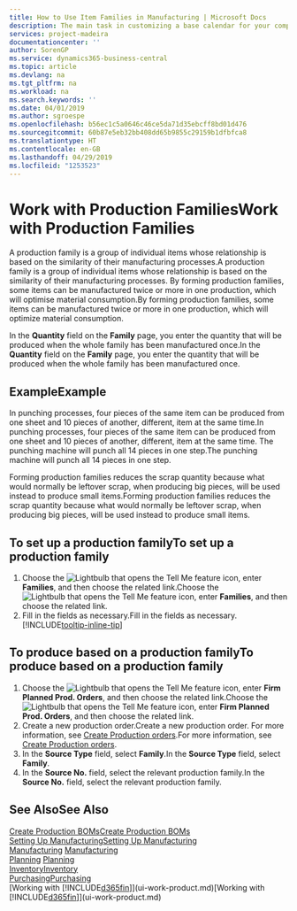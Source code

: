 ```yaml
---
title: How to Use Item Families in Manufacturing | Microsoft Docs
description: The main task in customizing a base calendar for your company, or one of its business partners, is to enter any changes to working and nonworking day status.
services: project-madeira
documentationcenter: ''
author: SorenGP
ms.service: dynamics365-business-central
ms.topic: article
ms.devlang: na
ms.tgt_pltfrm: na
ms.workload: na
ms.search.keywords: ''
ms.date: 04/01/2019
ms.author: sgroespe
ms.openlocfilehash: b56ec1c5a0646c46ce5da71d35ebcff8bd01d476
ms.sourcegitcommit: 60b87e5eb32bb408dd65b9855c29159b1dfbfca8
ms.translationtype: HT
ms.contentlocale: en-GB
ms.lasthandoff: 04/29/2019
ms.locfileid: "1253523"
---
```

# <a name="work-with-production-families"></a><span data-ttu-id="5cbb4-103">Work with Production Families</span><span class="sxs-lookup"><span data-stu-id="5cbb4-103">Work with Production Families</span></span>
<span data-ttu-id="5cbb4-104">A production family is a group of individual items whose relationship is based on the similarity of their manufacturing processes.</span><span class="sxs-lookup"><span data-stu-id="5cbb4-104">A production family is a group of individual items whose relationship is based on the similarity of their manufacturing processes.</span></span> <span data-ttu-id="5cbb4-105">By forming production families, some items can be manufactured twice or more in one production, which will optimise material consumption.</span><span class="sxs-lookup"><span data-stu-id="5cbb4-105">By forming production families, some items can be manufactured twice or more in one production, which will optimize material consumption.</span></span>

<span data-ttu-id="5cbb4-106">In the **Quantity** field on the **Family** page, you enter the quantity that will be produced when the whole family has been manufactured once.</span><span class="sxs-lookup"><span data-stu-id="5cbb4-106">In the **Quantity** field on the **Family** page, you enter the quantity that will be produced when the whole family has been manufactured once.</span></span>

## <a name="example"></a><span data-ttu-id="5cbb4-107">Example</span><span class="sxs-lookup"><span data-stu-id="5cbb4-107">Example</span></span>
<span data-ttu-id="5cbb4-108">In punching processes, four pieces of the same item can be produced from one sheet and 10 pieces of another, different, item at the same time.</span><span class="sxs-lookup"><span data-stu-id="5cbb4-108">In punching processes, four pieces of the same item can be produced from one sheet and 10 pieces of another, different, item at the same time.</span></span> <span data-ttu-id="5cbb4-109">The punching machine will punch all 14 pieces in one step.</span><span class="sxs-lookup"><span data-stu-id="5cbb4-109">The punching machine will punch all 14 pieces in one step.</span></span>

<span data-ttu-id="5cbb4-110">Forming production families reduces the scrap quantity because what would normally be leftover scrap, when producing big pieces, will be used instead to produce small items.</span><span class="sxs-lookup"><span data-stu-id="5cbb4-110">Forming production families reduces the scrap quantity because what would normally be leftover scrap, when producing big pieces, will be used instead to produce small items.</span></span>

## <a name="to-set-up-a-production-family"></a><span data-ttu-id="5cbb4-111">To set up a production family</span><span class="sxs-lookup"><span data-stu-id="5cbb4-111">To set up a production family</span></span>
1. <span data-ttu-id="5cbb4-112">Choose the ![Lightbulb that opens the Tell Me feature](media/ui-search/search_small.png "Tell me what you want to do") icon, enter **Families**, and then choose the related link.</span><span class="sxs-lookup"><span data-stu-id="5cbb4-112">Choose the ![Lightbulb that opens the Tell Me feature](media/ui-search/search_small.png "Tell me what you want to do") icon, enter **Families**, and then choose the related link.</span></span>
2. <span data-ttu-id="5cbb4-113">Fill in the fields as necessary.</span><span class="sxs-lookup"><span data-stu-id="5cbb4-113">Fill in the fields as necessary.</span></span> [!INCLUDE[tooltip-inline-tip](includes/tooltip-inline-tip_md.md)]

## <a name="to-produce-based-on-a-production-family"></a><span data-ttu-id="5cbb4-114">To produce based on a production family</span><span class="sxs-lookup"><span data-stu-id="5cbb4-114">To produce based on a production family</span></span>
1. <span data-ttu-id="5cbb4-115">Choose the ![Lightbulb that opens the Tell Me feature](media/ui-search/search_small.png "Tell me what you want to do") icon, enter **Firm Planned Prod. Orders**, and then choose the related link.</span><span class="sxs-lookup"><span data-stu-id="5cbb4-115">Choose the ![Lightbulb that opens the Tell Me feature](media/ui-search/search_small.png "Tell me what you want to do") icon, enter **Firm Planned Prod. Orders**, and then choose the related link.</span></span>
2. <span data-ttu-id="5cbb4-116">Create a new production order.</span><span class="sxs-lookup"><span data-stu-id="5cbb4-116">Create a new production order.</span></span> <span data-ttu-id="5cbb4-117">For more information, see [Create Production orders](production-how-to-create-production-orders.md).</span><span class="sxs-lookup"><span data-stu-id="5cbb4-117">For more information, see [Create Production orders](production-how-to-create-production-orders.md).</span></span>
3. <span data-ttu-id="5cbb4-118">In the **Source Type** field, select **Family**.</span><span class="sxs-lookup"><span data-stu-id="5cbb4-118">In the **Source Type** field, select **Family**.</span></span>  
4. <span data-ttu-id="5cbb4-119">In the **Source No.** field, select the relevant production family.</span><span class="sxs-lookup"><span data-stu-id="5cbb4-119">In the **Source No.** field, select the relevant production family.</span></span>

## <a name="see-also"></a><span data-ttu-id="5cbb4-120">See Also</span><span class="sxs-lookup"><span data-stu-id="5cbb4-120">See Also</span></span>
[<span data-ttu-id="5cbb4-121">Create Production BOMs</span><span class="sxs-lookup"><span data-stu-id="5cbb4-121">Create Production BOMs</span></span>](production-how-to-create-production-boms.md)  
[<span data-ttu-id="5cbb4-122">Setting Up Manufacturing</span><span class="sxs-lookup"><span data-stu-id="5cbb4-122">Setting Up Manufacturing</span></span>](production-configure-production-processes.md)  
<span data-ttu-id="5cbb4-123">[Manufacturing](production-manage-manufacturing.md)  </span><span class="sxs-lookup"><span data-stu-id="5cbb4-123">[Manufacturing](production-manage-manufacturing.md)  </span></span>  
<span data-ttu-id="5cbb4-124">[Planning](production-planning.md) </span><span class="sxs-lookup"><span data-stu-id="5cbb4-124">[Planning](production-planning.md) </span></span>  
[<span data-ttu-id="5cbb4-125">Inventory</span><span class="sxs-lookup"><span data-stu-id="5cbb4-125">Inventory</span></span>](inventory-manage-inventory.md)  
[<span data-ttu-id="5cbb4-126">Purchasing</span><span class="sxs-lookup"><span data-stu-id="5cbb4-126">Purchasing</span></span>](purchasing-manage-purchasing.md)  
<span data-ttu-id="5cbb4-127">[Working with [!INCLUDE[d365fin](includes/d365fin_md.md)]](ui-work-product.md)</span><span class="sxs-lookup"><span data-stu-id="5cbb4-127">[Working with [!INCLUDE[d365fin](includes/d365fin_md.md)]](ui-work-product.md)</span></span>

